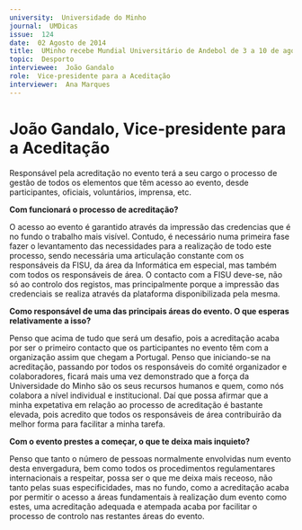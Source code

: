 ```yaml
---
university:  Universidade do Minho
journal:  UMDicas
issue:  124
date:  02 Agosto de 2014
title:  UMinho recebe Mundial Universitário de Andebol de 3 a 10 de agosto
topic:  Desporto
interviewee:  João Gandalo
role:  Vice-presidente para a Aceditação
interviewer:  Ana Marques
---
```



# João Gandalo, Vice-presidente para a Aceditação 

Responsável pela acreditação no evento terá a seu cargo o processo de gestão de todos os elementos que têm acesso ao evento, desde participantes, oficiais, voluntários, imprensa, etc.

 
**Com funcionará o processo de acreditação?**

O acesso ao evento é garantido através da impressão das credencias que é no fundo o trabalho mais visível. Contudo, é necessário numa primeira fase fazer o levantamento das necessidades para a realização de todo este processo, sendo necessária uma articulação constante com os responsáveis da FISU, da área da Informática em especial, mas também com todos os responsáveis de área. O contacto com a FISU deve-se, não só ao controlo dos registos, mas principalmente porque a impressão das credenciais se realiza através da plataforma disponibilizada pela mesma.

 
**Como responsável de uma das principais áreas do evento. O que esperas relativamente a isso?**

Penso que acima de tudo que será um desafio, pois a acreditação acaba por ser o primeiro contacto que os participantes no evento têm com a organização assim que chegam a Portugal. Penso que iniciando-se na acreditação, passando por todos os responsáveis do comité organizador e colaboradores, ficará mais uma vez demonstrado que a força da Universidade do Minho são os seus recursos humanos e quem, como nós colabora a nível individual e institucional. Daí que possa afirmar que a minha expetativa em relação ao processo de acreditação é bastante elevada, pois acredito que todos os responsáveis de área contribuirão da melhor forma para facilitar a minha tarefa.

 
**Com o evento prestes a começar, o que te deixa mais inquieto?**

Penso que tanto o número de pessoas normalmente envolvidas num evento desta envergadura, bem como todos os procedimentos regulamentares internacionais a respeitar, possa ser o que me deixa mais receoso, não tanto pelas suas especificidades, mas no fundo, como a acreditação acaba por permitir o acesso a áreas fundamentais à realização dum evento como estes, uma acreditação adequada e atempada acaba por facilitar o processo de controlo nas restantes áreas do evento.

 